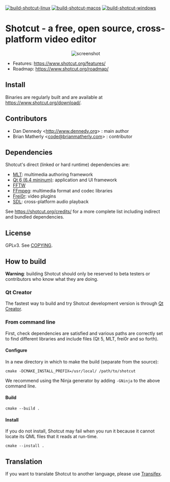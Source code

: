 [![build-shotcut-linux](https://github.com/mltframework/shotcut/workflows/build-shotcut-linux/badge.svg)](https://github.com/mltframework/shotcut/actions?query=workflow%3Abuild-shotcut-linux+is%3Acompleted+branch%3Amaster)
[![build-shotcut-macos](https://github.com/mltframework/shotcut/workflows/build-shotcut-macos/badge.svg)](https://github.com/mltframework/shotcut/actions?query=workflow%3Abuild-shotcut-macos+is%3Acompleted+branch%3Amaster)
[![build-shotcut-windows](https://github.com/mltframework/shotcut/workflows/build-shotcut-windows/badge.svg)](https://github.com/mltframework/shotcut/actions?query=workflow%3Abuild-shotcut-windows+is%3Acompleted+branch%3Amaster)


# Shotcut - a free, open source, cross-platform **video editor**

<div align="center">

<img src="https://www.shotcut.org/assets/img/screenshots/Shotcut-18.11.18.png" alt="screenshot" />

</div>

- Features: https://www.shotcut.org/features/
- Roadmap: https://www.shotcut.org/roadmap/

## Install

Binaries are regularly built and are available at https://www.shotcut.org/download/.

## Contributors

- Dan Dennedy <<http://www.dennedy.org>> : main author
- Brian Matherly <<code@brianmatherly.com>> : contributor

## Dependencies

Shotcut's direct (linked or hard runtime) dependencies are:

- [MLT](https://www.mltframework.org/): multimedia authoring framework
- [Qt 6 (6.4 mininum)](https://www.qt.io/): application and UI framework
- [FFTW](https://fftw.org/)
- [FFmpeg](https://www.ffmpeg.org/): multimedia format and codec libraries
- [Frei0r](https://www.dyne.org/software/frei0r/): video plugins
- [SDL](http://www.libsdl.org/): cross-platform audio playback

See https://shotcut.org/credits/ for a more complete list including indirect
and bundled dependencies.

## License

GPLv3. See [COPYING](COPYING).

## How to build

**Warning**: building Shotcut should only be reserved to beta testers or contributors who know what they are doing.

### Qt Creator

The fastest way to build and try Shotcut development version is through [Qt Creator](https://www.qt.io/download#qt-creator).

### From command line

First, check dependencies are satisfied and various paths are correctly set to find different libraries and include files (Qt 5, MLT, frei0r and so forth).

#### Configure

In a new directory in which to make the build (separate from the source):

```
cmake -DCMAKE_INSTALL_PREFIX=/usr/local/ /path/to/shotcut
```

We recommend using the Ninja generator by adding `-GNinja` to the above command line.

#### Build

```
cmake --build .
```

#### Install

If you do not install, Shotcut may fail when you run it because it cannot locate its QML
files that it reads at run-time.

```
cmake --install .
```

## Translation

If you want to translate Shotcut to another language, please use [Transifex](https://www.transifex.com/ddennedy/shotcut/).
